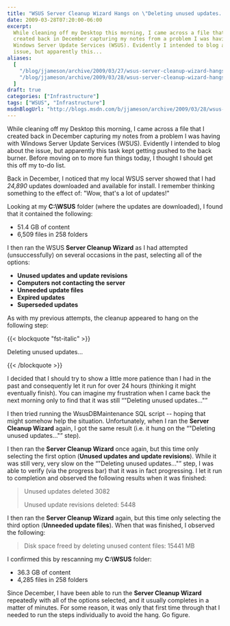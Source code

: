 ```yaml
---
title: "WSUS Server Cleanup Wizard Hangs on \"Deleting unused updates...\""
date: 2009-03-28T07:20:00-06:00
excerpt:
  While cleaning off my Desktop this morning, I came across a file that I
  created back in December capturing my notes from a problem I was having with
  Windows Server Update Services (WSUS). Evidently I intended to blog about the
  issue, but apparently this...
aliases:
  [
    "/blog/jjameson/archive/2009/03/27/wsus-server-cleanup-wizard-hangs-on-deleting-unused-updates.aspx",
    "/blog/jjameson/archive/2009/03/28/wsus-server-cleanup-wizard-hangs-on-deleting-unused-updates.aspx",
  ]
draft: true
categories: ["Infrastructure"]
tags: ["WSUS", "Infrastructure"]
msdnBlogUrl: "http://blogs.msdn.com/b/jjameson/archive/2009/03/28/wsus-server-cleanup-wizard-hangs-on-deleting-unused-updates.aspx"
---
```


While cleaning off my Desktop this morning, I came across a file that I created
back in December capturing my notes from a problem I was having with Windows
Server Update Services (WSUS). Evidently I intended to blog about the issue, but
apparently this task kept getting pushed to the back burner. Before moving on to
more fun things today, I thought I should get this off my to-do list.

Back in December, I noticed that my local WSUS server showed that I had _24,890_
updates downloaded and available for install. I remember thinking something to
the effect of: "Wow, that's a lot of updates!"

Looking at my **C:\WSUS** folder (where the updates are downloaded), I found
that it contained the following:

- 51.4 GB of content
- 6,509 files in 258 folders

I then ran the WSUS **Server Cleanup Wizard** as I had attempted
(unsuccessfully) on several occasions in the past, selecting all of the options:

- **Unused updates and update revisions**
- **Computers not contacting the server**
- **Unneeded update files**
- **Expired updates**
- **Superseded updates**

As with my previous attempts, the cleanup appeared to hang on the following
step:

{{< blockquote "fst-italic" >}}

Deleting unused updates...

{{< /blockquote >}}

I decided that I should try to show a little more patience than I had in the
past and consequently let it run for over 24 hours (thinking it might eventually
finish). You can imagine my frustration when I came back the next morning only
to find that it was still <q>"Deleting unused updates..."</q>

I then tried running the WsusDBMaintenance SQL script -- hoping that might
somehow help the situation. Unfortunately, when I ran the **Server Cleanup
Wizard** again, I got the same result (i.e. it hung on the <q>"Deleting unused
updates..."</q> step).

I then ran the **Server Cleanup Wizard** once again, but this time only
selecting the first option (**Unused updates and update revisions**). While it
was still very, very slow on the <q>"Deleting unused updates..."</q> step, I was
able to verify (via the progress bar) that it was in fact progressing. I let it
run to completion and observed the following results when it was finished:

> Unused updates deleted 3082
>
> Unused update revisions deleted: 5448

I then ran the **Server Cleanup Wizard** again, but this time only selecting the
third option (**Unneeded update files**). When that was finished, I observed the
following:

> Disk space freed by deleting unused content files: 15441 MB

I confirmed this by rescanning my **C:\WSUS** folder:

- 36.3 GB of content
- 4,285 files in 258 folders

Since December, I have been able to run the **Server Cleanup Wizard** repeatedly
with all of the options selected, and it usually completes in a matter of
minutes. For some reason, it was only that first time through that I needed to
run the steps individually to avoid the hang. Go figure.

